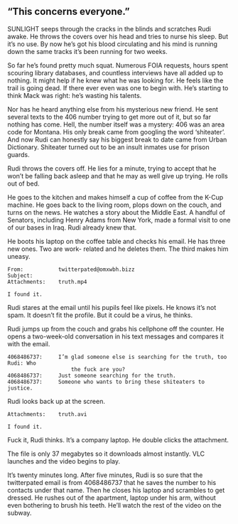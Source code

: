 “This concerns everyone.”
-------------------------

SUNLIGHT seeps through the cracks in the blinds and scratches Rudi awake. He
throws the covers over his head and tries to nurse his sleep. But it’s no use.
By now he’s got his blood circulating and his mind is running down the same
tracks it’s been running for two weeks.

So far he’s found pretty much squat. Numerous FOIA requests, hours spent
scouring library databases, and countless interviews have all added up to
nothing. It might help if he knew what he was looking for. He feels like the
trail is going dead. If there ever even was one to begin with. He’s starting to
think Mack was right: he’s wasting his talents.

Nor has he heard anything else from his mysterious new friend. He sent several
texts to the 406 number trying to get more out of it, but so far nothing has
come. Hell, the number itself was a mystery: 406 was an area code for Montana.
His only break came from googling the word ‘shiteater’. And now Rudi can
honestly say his biggest break to date came from Urban Dictionary. Shiteater
turned out to be an insult inmates use for prison guards.

Rudi throws the covers off. He lies for a minute, trying to accept that he won’t
be falling back asleep and that he may as well give up trying. He rolls out of
bed.

He goes to the kitchen and makes himself a cup of coffee from the K-Cup machine.
He goes back to the living room, plops down on the couch, and turns on the news.
He watches a story about the Middle East. A handful of Senators, including Henry
Adams from New York, made a formal visit to one of our bases in Iraq. Rudi
already knew that.

He boots his laptop on the coffee table and checks his email. He has three new
ones. Two are work- related and he deletes them. The third makes him uneasy.

```
From:           twitterpated@omxwbh.bizz
Subject:
Attachments:    truth.mp4

I found it.
```

Rudi stares at the email until his pupils feel like pixels. He knows it’s not
spam. It doesn’t fit the profile. But it could be a virus, he thinks.

Rudi jumps up from the couch and grabs his cellphone off the counter. He opens a
two-week-old conversation in his text messages and compares it with the email.

```
4068486737:     I’m glad someone else is searching for the truth, too Rudi: Who
                    the fuck are you?
4068486737:     Just someone searching for the truth.
4068486737:     Someone who wants to bring these shiteaters to justice. 
```

Rudi looks back up at the screen.

```
Attachments:    truth.avi

I found it.
```

Fuck it, Rudi thinks. It’s a company laptop. He double clicks the attachment.

The file is only 37 megabytes so it downloads almost instantly. VLC launches and
the video begins to play.

It’s twenty minutes long. After five minutes, Rudi is so sure that the
twitterpated email is from 4068486737 that he saves the number to his contacts
under that name. Then he closes his laptop and scrambles to get dressed. He
rushes out of the apartment, laptop under his arm, without even bothering to
brush his teeth. He’ll watch the rest of the video on the subway.
